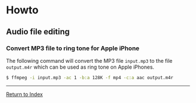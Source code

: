 # Howto

## Audio file editing

### Convert MP3 file to ring tone for Apple iPhone

The following command will convert the MP3 file `input.mp3` to the file `output.m4r` which can be used as ring tone on Apple iPhones.

```bash
$ ffmpeg -i input.mp3 -ac 1 -b:a 128K -f mp4 -c:a aac output.m4r
```

---
[Return to Index](../README.md)
